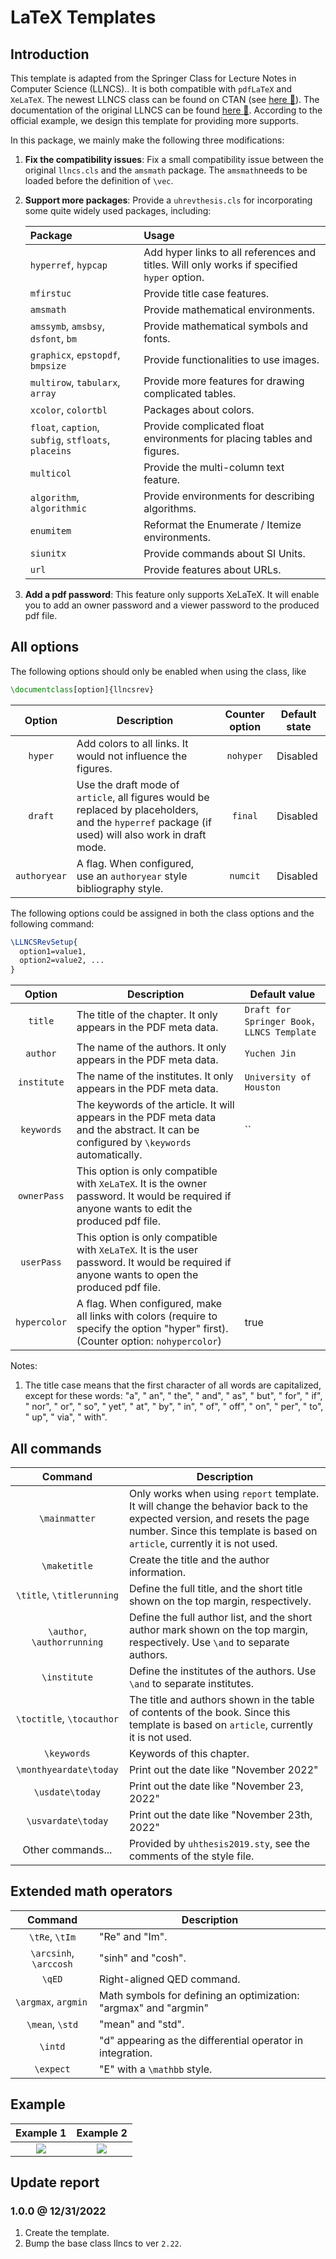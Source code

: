 # LaTeX Templates

## Introduction

This template is adapted from the Springer Class for Lecture Notes in Computer Science (LLNCS).. It is both compatible with `pdfLaTeX` and `XeLaTeX`. The newest LLNCS class can be found on CTAN (see [here :link:][llncs]). The documentation of the original LLNCS can be found [here :link:][llncs-doc]. According to the official example, we design this template for providing more supports.

In this package, we mainly make the following three modifications:

1. **Fix the compatibility issues**: Fix a small compatibility issue between the original `llncs.cls` and the `amsmath` package. The `amsmath`needs to be loaded before the definition of `\vec`.

2. **Support more packages**: Provide a `uhrevthesis.cls` for incorporating some quite widely used packages, including:

   | Package                                              | Usage                                                        |
   | :--------------------------------------------------- | :----------------------------------------------------------- |
   | `hyperref`, `hypcap`                                 | Add hyper links to all references and titles. Will only works if specified `hyper` option. |
   | `mfirstuc`                                           | Provide title case features. | 
   | `amsmath`                                            | Provide mathematical environments.                             |
   | `amssymb`, `amsbsy`, `dsfont`, `bm`                  | Provide mathematical symbols and fonts.                        |
   | `graphicx`, `epstopdf`, `bmpsize`                    | Provide functionalities to use images.                         |
   | `multirow`, `tabularx`, `array`                      | Provide more features for drawing complicated tables.          |
   | `xcolor`, `colortbl`                                 | Packages about colors.                                         |
   | `float`, `caption`, `subfig`, `stfloats`, `placeins` | Provide complicated float environments for placing tables and figures. |
   | `multicol`                                           | Provide the multi-column text feature.                         |
   | `algorithm`, `algorithmic`                           | Provide environments for describing algorithms.                |
   | `enumitem`                                           | Reformat the Enumerate / Itemize environments.                 |
   | `siunitx`                                            | Provide commands about SI Units.                               |
   | `url`                                                | Provide features about URLs.                              |

3. **Add a pdf password**: This feature only supports XeLaTeX. It will enable you to add an owner password and a viewer password to the produced pdf file. 

## All options

The following options should only be enabled when using the class, like

```latex
\documentclass[option]{llncsrev}
```

|  Option  |  Description  |  Counter option  |  Default state  |
| :------: | ------------- | :--------------: | --------------- |
| `hyper`  | Add colors to all links. It would not influence the figures. | `nohyper` | Disabled |
| `draft`  | Use the draft mode of `article`, all figures would be replaced by placeholders, and the `hyperref` package (if used) will also work in draft mode. | `final` | Disabled |
| `authoryear` | A flag. When configured, use an `authoryear` style bibliography style. | `numcit` | Disabled |

The following options could be assigned in both the class options and the following command:

```latex
\LLNCSRevSetup{
  option1=value1,
  option2=value2, ...
}
```

|       Option      |  Description  |  Default value  |
| :---------------: | ------------- | --------------- |
| `title`           | The title of the chapter. It only appears in the PDF meta data. | `Draft for Springer Book， LLNCS Template` |
| `author`          | The name of the authors. It only appears in the PDF meta data. | `Yuchen Jin` |
| `institute`       | The name of the institutes. It only appears in the PDF meta data. | `University of Houston` |
| `keywords`        | The keywords of the article. It will appears in the PDF meta data and the abstract. It can be configured by `\keywords` automatically. | `` |
| `ownerPass`       | This option is only compatible with `XeLaTeX`. It is the owner password. It would be required if anyone wants to edit the produced pdf file. | ` ` |
| `userPass`        | This option is only compatible with `XeLaTeX`. It is the user password. It would be required if anyone wants to open the produced pdf file. | ` ` |
| `hypercolor`      | A flag. When configured, make all links with colors (require to specify the option "hyper" first). (Counter option: `nohypercolor`) | true |

Notes:

1. The title case means that the first character of all words are capitalized, except for these words: "a", " an", " the", " and", " as", " but", " for", " if", " nor", " or", " so", " yet", " at", " by", " in", " of", " off", " on", " per", " to", " up", " via", " with".

## All commands

|          Command          | Description                                                  |
| :-----------------------: | ------------------------------------------------------------ |
|       `\mainmatter`       | Only works when using `report` template. It will change the behavior back to the expected version, and resets the page number. Since this template is based on `article`, currently it is not used. |
|       `\maketitle`        | Create the title and the author information.                 |
| `\title`, `\titlerunning` | Define the full title, and the short title shown on the top margin, respectively. |
| `\author`, `\authorrunning` | Define the full author list, and the short author mark shown on the top margin, respectively. Use `\and` to separate authors. |
| `\institute`              | Define the institutes of the authors. Use `\and` to separate institutes. |
| `\toctitle`, `\tocauthor` | The title and authors shown in the table of contents of the book. Since this template is based on `article`, currently it is not used. |
| `\keywords`     | Keywords of this chapter. |
|  `\monthyeardate\today`   | Print out the date like "November 2022"                      |
|      `\usdate\today`      | Print out the date like "November 23, 2022"                  |
|    `\usvardate\today`     | Print out the date like "November 23th, 2022"                |
|     Other commands...     | Provided by `uhthesis2019.sty`, see the comments of the style file. |

## Extended math operators

|         Command        |        Description       |
| :--------------------: | ------------------------ |
| `\tRe`, `\tIm`         | "Re" and "Im". |
| `\arcsinh`, `\arccosh` | "sinh" and "cosh". |
| `\qED`                 | Right-aligned QED command. |
| `\argmax`, `argmin   ` | Math symbols for defining an optimization: "argmax" and "argmin" |
| `\mean`, `\std`        | "mean" and "std". |
| `\intd`                | "d" appearing as the differential operator in integration. |
| `\expect`              | "E" with a `\mathbb` style. |

## Example

| Example 1 | Example 2 |
| :-----: | :-----: |
| ![][ex-fig-1] | ![][ex-fig-2] |

## Update report

### 1.0.0 @ 12/31/2022

1. Create the template.
2. Bump the base class llncs to ver `2.22`.

[llncs]:https://ctan.org/pkg/llncs
[llncs-doc]:https://ctan.math.utah.edu/ctan/tex-archive/macros/latex/contrib/llncs/llncsdoc.pdf

[ex-fig-1]:./display/llncsrev-1.png
[ex-fig-2]:./display/llncsrev-2.png
